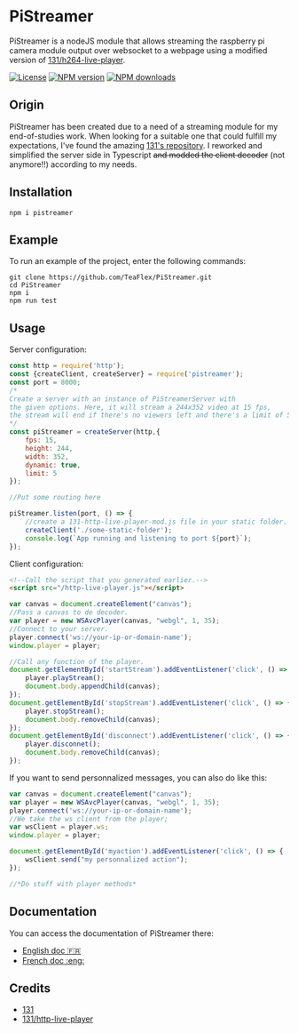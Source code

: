# PiStreamer

PiStreamer is a nodeJS module that allows streaming the raspberry pi camera module output over websocket to a webpage using a modified version of [131/h264-live-player](https://github.com/131/h264-live-player).

[![License](https://img.shields.io/badge/license-ISC-green.svg)](http://opensource.org/licenses/ISC) [![NPM version](https://img.shields.io/npm/v/pistreamer.svg?style=flat)](https://npmjs.com/package/pistreamer) [![NPM downloads](https://img.shields.io/npm/dm/pistreamer.svg?style=flat)](https://npmjs.com/package/pistreamer)

## Origin

PiStreamer has been created due to a need of a streaming module for my end-of-studies work. When looking for a suitable one that could fulfill my expectations, I've found the amazing [131's repository](https://github.com/131/h264-live-player). I reworked and simplified the server side in Typescript ~~and modded the client decoder~~ (not anymore!!) according to my needs.

## Installation

```
npm i pistreamer
```

## Example

To run an example of the project, enter the following commands:
```
git clone https://github.com/TeaFlex/PiStreamer.git
cd PiStreamer
npm i
npm run test
```

## Usage
  
Server configuration:
```js 
const http = require('http');
const {createClient, createServer} = require('pistreamer');
const port = 8000;
/*
Create a server with an instance of PiStreamerServer with
the given options. Here, it will stream a 244x352 video at 15 fps, 
the stream will end if there's no viewers left and there's a limit of 5 viewers.
*/
const piStreamer = createServer(http,{
	fps: 15,
	height: 244,
	width: 352,
	dynamic: true,
	limit: 5
});

//Put some routing here

piStreamer.listen(port, () => {
	//create a 131-http-live-player-mod.js file in your static folder.
	createClient('./some-static-folder');
	console.log(`App running and listening to port ${port}`);
});
```

Client configuration:
```html
<!--Call the script that you generated earlier.-->
<script src="/http-live-player.js"></script>

```

```js
var canvas = document.createElement("canvas");
//Pass a canvas to de decoder.
var player = new WSAvcPlayer(canvas, "webgl", 1, 35);
//Connect to your server.
player.connect('ws://your-ip-or-domain-name');
window.player = player;

//Call any function of the player.
document.getElementById('startStream').addEventListener('click', () => {
    player.playStream();
    document.body.appendChild(canvas);
});
document.getElementById('stopStream').addEventListener('click', () => {
    player.stopStream();
    document.body.removeChild(canvas);
});
document.getElementById('disconnect').addEventListener('click', () => {
    player.disconnet();
    document.body.removeChild(canvas);
});
```

If you want to send personnalized messages, you can also do like this:

```js
var canvas = document.createElement("canvas");
var player = new WSAvcPlayer(canvas, "webgl", 1, 35);
player.connect('ws://your-ip-or-domain-name');
//We take the ws client from the player;
var wsClient = player.ws;
window.player = player;

document.getElementById('myaction').addEventListener('click', () => {
    wsClient.send("my personnalized action");
});

//*Do stuff with player methods*
```

## Documentation

You can access the documentation of PiStreamer there:
- [English doc :fr:](/doc/DOCUMENTATION-en.md)
- [French doc :eng:](/doc/DOCUMENTATION-fr.md)

## Credits

* [131](https://github.com/131)
* [131/http-live-player](https://github.com/131/h264-live-player)